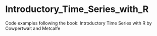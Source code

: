 # Introductory_Time_Series_with_R
Code examples following the book: Introductory Time Series with R by Cowpertwait and Metcalfe
